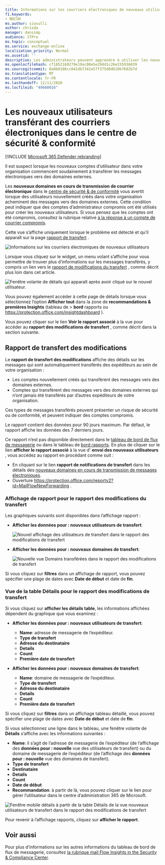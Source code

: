 ```yaml
---
title: Informations sur les courriers électroniques de nouveaux utilisateurs
f1.keywords:
- NOCSH
ms.author: siosulli
author: chrisda
manager: dansimp
audience: ITPro
ms.topic: conceptual
ms.service: exchange-online
localization_priority: Normal
ms.assetid: ''
description: Les administrateurs peuvent apprendre à utiliser les nouveaux utilisateurs pour transférer des courriers électroniques dans le centre de sécurité & conformité afin de déterminer quand les utilisateurs de leur organisation acheminent les messages vers de nouveaux domaines.
ms.openlocfilehash: cf1852169279e19ac00e5e29dd1c26e155936039
ms.sourcegitcommit: 0a8b0186cc041db7341e57f375d0d010b7682b7d
ms.translationtype: MT
ms.contentlocale: fr-FR
ms.lasthandoff: 12/11/2020
ms.locfileid: "49660016"
---
```

# <a name="new-users-forwarding-email-insight-in-the-security--compliance-center"></a>Les nouveaux utilisateurs transférant des courriers électroniques dans le centre de sécurité & conformité

[!INCLUDE [Microsoft 365 Defender rebranding](../includes/microsoft-defender-for-office.md)]


Il est suspect lorsque les nouveaux comptes d’utilisateur dans votre organisation commencent soudainement à transférer les messages électroniques vers des domaines externes.

Les **nouveaux domaines en cours de transmission de courrier électronique** dans le [centre de sécurité & de conformité](https://protection.office.com) vous avertit lorsque des utilisateurs nouvellement créés dans votre organisation acheminent des messages vers des domaines externes. Cette condition peut indiquer que des comptes d’administrateur compromis ont été utilisés pour créer les nouveaux utilisateurs. Si vous pensez que les comptes ont été compromis, consultez la rubrique relative [à la réponse à un compte de courrier compromis](responding-to-a-compromised-email-account.md).

Cette vue s’affiche uniquement lorsque le problème est détecté et qu’il apparaît sur la page [rapport de transfert](view-mail-flow-reports.md#forwarding-report) .

![Informations sur les courriers électroniques de nouveaux utilisateurs](../../media/mfi-new-users-forwarding-email.png)

Lorsque vous cliquez sur le widget, un menu volant s’affiche pour vous permettre de trouver plus d’informations sur les messages transférés, y compris un lien vers le [rapport de modifications du transfert](#forwarding-modifications-report) , comme décrit plus loin dans cet article.

![Fenêtre volante de détails qui apparaît après avoir cliqué sur le nouvel utilisateur.](../../media/mfi-new-users-forwarding-email-details.png)

Vous pouvez également accéder à cette page de détails lorsque vous sélectionnez l’option **Afficher tout** dans la zone de **recommandations & premières Insights** (tableau de \> **bord** rapports ou <https://protection.office.com/insightdashboard> ).

Vous pouvez cliquer sur le lien **Voir le rapport associé** à la vue pour accéder au **rapport des modifications de transfert** , comme décrit dans la section suivante.

## <a name="forwarding-modifications-report"></a>Rapport de transfert des modifications

Le **rapport de transfert des modifications** affiche des détails sur les messages qui sont automatiquement transférés des expéditeurs au sein de votre organisation :

- Les comptes nouvellement créés qui transfèrent des messages vers des domaines externes.
- Comptes qui transfèrent des messages vers des domaines externes qui n’ont jamais été transférés par d’autres expéditeurs de votre organisation.

Ces types de messages transférés peuvent présenter un risque de sécurité ou de conformité, et peuvent indiquer des comptes compromis.

Le rapport contient des données pour 90 jours maximum. Par défaut, le rapport affiche les données des 7 derniers jours.

Ce rapport n’est pas disponible directement dans le [tableau de bord de flux de messagerie](mail-flow-insights-v2.md) ou dans le tableau de [bord rapports](view-mail-flow-reports.md). En plus de cliquer sur le lien **afficher le rapport associé** à la vue d' **envoi des nouveaux utilisateurs** , vous accédez au rapport en procédant comme suit :

- En cliquant sur le lien **rapport de notifications de transfert** dans les détails des [nouveaux domaines en cours de transmission de messages électroniques](mfi-new-domains-being-forwarded-email.md).
- Ouverture <https://protection.office.com/reportv2?id=MailFlowNewForwarding> .

### <a name="report-view-for-the-forwarding-modifications-report"></a>Affichage de rapport pour le rapport des modifications du transfert

Les graphiques suivants sont disponibles dans l’affichage rapport :

- **Afficher les données pour : nouveaux utilisateurs de transfert**:

  ![Nouvel affichage des utilisateurs de transfert dans le rapport des modifications de transfert](../../media/forwarding-modifications-report-new-forwarding-users.png)

- **Afficher les données pour : nouveaux domaines de transfert**:

  ![Nouvelle vue Domains transférées dans le rapport des modifications de transfert](../../media/forwarding-modifications-report-new-forwarded-domains.png)

Si vous cliquez sur **filtres** dans un affichage de rapport, vous pouvez spécifier une plage de dates avec **Date de début** et date de **fin**.

### <a name="details-table-view-for-the-forwarding-modifications-report"></a>Vue de la table Détails pour le rapport des modifications de transfert

Si vous cliquez sur **afficher les détails table**, les informations affichées dépendent du graphique que vous examinez :

- **Afficher les données pour : nouveaux utilisateurs de transfert**:

  - **Name**: adresse de messagerie de l’expéditeur.
  - **Type de transfert**
  - **Adresse du destinataire**
  - **Details**
  - **Count**
  - **Première date de transfert**

- **Afficher les données pour : nouveaux domaines de transfert**:

  - **Name**: domaine de messagerie de l’expéditeur.
  - **Type de transfert**
  - **Adresse du destinataire**
  - **Details**
  - **Count**
  - **Première date de transfert**

Si vous cliquez sur **filtres** dans un affichage tableau détaillé, vous pouvez spécifier une plage de dates avec **Date de début** et date de **fin**.

Si vous sélectionnez une ligne dans le tableau, une fenêtre volante de **Détails** s’affiche avec les informations suivantes :

- **Name**: il s’agit de l’adresse de messagerie de l’expéditeur (de l’affichage des **données pour : nouvelle** vue des utilisateurs de transfert) ou du domaine de messagerie de l’expéditeur (de l’affichage des **données pour : nouvelle** vue des domaines de transfert).
- **Type de transfert**
- **Destinataire**
- **Details**
- **Count**
- **Date de début**
- **Recommandation**: à partir de là, vous pouvez cliquer sur le lien pour gérer l’utilisateur dans le centre d’administration 365 de Microsoft.

![Fenêtre mobile détails à partir de la table Détails de la vue nouveaux utilisateurs de transfert dans le rapport des modifications de transfert](../../media/mfi-forwarding-modifications-report-new-forwarding-users-view-details-table-details.png)

Pour revenir à l’affichage rapports, cliquez sur **afficher le rapport**.

## <a name="related-topics"></a>Voir aussi

Pour plus d’informations sur les autres informations du tableau de bord de flux de messagerie, consultez [la rubrique mail Flow Insights in the Security & Compliance Center](mail-flow-insights-v2.md).
